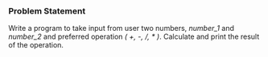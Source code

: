 ### Problem Statement
Write a program to take input from user two numbers, _number\_1_ and _number\_2_ and preferred operation _( +, -, /, * )_. Calculate and print the result of the operation.
